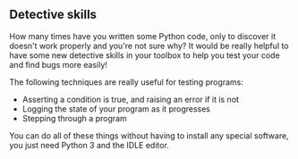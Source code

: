 ## Detective skills

How many times have you written some Python code, only to discover it doesn't work properly and you're not sure why? It would be really helpful to have some new detective skills in your toolbox to help you test your code and find bugs more easily!

The following techniques are really useful for testing programs:

- Asserting a condition is true, and raising an error if it is not
- Logging the state of your program as it progresses
- Stepping through a program

You can do all of these things without having to install any special software, you just need Python 3 and the IDLE editor.
